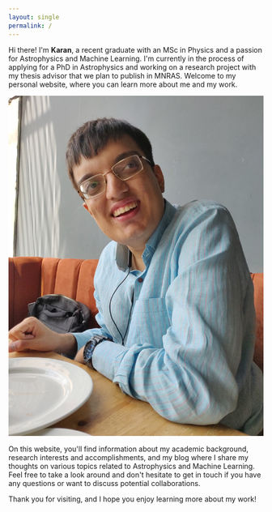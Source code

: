 ```yaml
---
layout: single
permalink: /
---
```


Hi there! I'm **Karan**, a recent graduate with an MSc in Physics and a passion for Astrophysics and Machine Learning. I'm currently in the process of applying for a PhD in Astrophysics and working on a research project with my thesis advisor that we plan to publish in MNRAS. Welcome to my personal website, where you can learn more about me and my work.

![Big Profile Photo](/assets/profile.jpeg "profile.jpeg")

On this website, you'll find information about my academic background, research interests and accomplishments, and my blog where I share my thoughts on various topics related to Astrophysics and Machine Learning. Feel free to take a look around and don't hesitate to get in touch if you have any questions or want to discuss potential collaborations.

Thank you for visiting, and I hope you enjoy learning more about my work!
